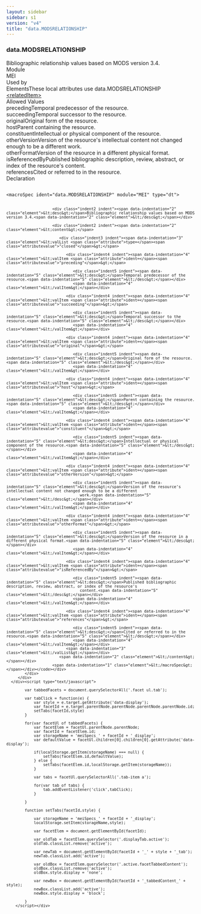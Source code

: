 ```yaml
---
layout: sidebar
sidebar: s1
version: "v4"
title: "data.MODSRELATIONSHIP"
---
```

<div class="specPage">
   <div class="datatypeSpec">
      <h3 id="data.MODSRELATIONSHIP">data.MODSRELATIONSHIP</h3>
      <div class="specs">
         <div class="desc">Bibliographic relationship values based on MODS version 3.4.</div>
         <div class="facet module">
            <div class="label">Module</div>
            <div class="statement text">MEI</div>
         </div>
         <div class="facet usedBy" id="usedBy">
            <div class="label">Used by</div>
            <div class="statement list">
               <div class="classBox dtBox" title="Elements">
                  <div class="classHeading"><label class="classLabel">Elements</label><span class="classDesc">These local attributes use data.MODSRELATIONSHIP</span></div>
                  <div class="classContent"><span class="ident element" data-ident="relatedItem" data-module="MEI.shared" title="(related item) – Contains or references another bibliographic item which is related to the present one."><a class="classLink" href="{{ site.baseurl }}/{{ page.version }}/elements/relateditem.html">&lt;relatedItem&gt;</a></span></div>
               </div>
            </div>
         </div>
         <div class="facet allowedValues" id="allowedValues">
            <div class="label">Allowed Values</div>
            <div class="statement list">
               <div class="dataValueBox" id="preceding"><span class="dataValue ident">preceding</span><span class="dataValue desc">Temporal predecessor of the resource.</span></div>
               <div class="dataValueBox" id="succeeding"><span class="dataValue ident">succeeding</span><span class="dataValue desc">Temporal successor to the resource.</span></div>
               <div class="dataValueBox" id="original"><span class="dataValue ident">original</span><span class="dataValue desc">Original form of the resource.</span></div>
               <div class="dataValueBox" id="host"><span class="dataValue ident">host</span><span class="dataValue desc">Parent containing the resource.</span></div>
               <div class="dataValueBox" id="constituent"><span class="dataValue ident">constituent</span><span class="dataValue desc">Intellectual or physical component of the resource.</span></div>
               <div class="dataValueBox" id="otherVersion"><span class="dataValue ident">otherVersion</span><span class="dataValue desc">Version of the resource's intellectual content not changed enough to be a different
                     work.</span></div>
               <div class="dataValueBox" id="otherFormat"><span class="dataValue ident">otherFormat</span><span class="dataValue desc">Version of the resource in a different physical format.</span></div>
               <div class="dataValueBox" id="isReferencedBy"><span class="dataValue ident">isReferencedBy</span><span class="dataValue desc">Published bibliographic description, review, abstract, or index of the resource's
                     content.</span></div>
               <div class="dataValueBox" id="references"><span class="dataValue ident">references</span><span class="dataValue desc">Cited or referred to in the resource.</span></div>
            </div>
         </div>
         <div class="facet declaration">
            <div class="label">Declaration</div>
            <div class="statement declaration">
               <div class="code" xml:space="preserve" data-lang="ODD"><code>
                     <div class="indent1 indent"><span data-indentation="1" class="element">&lt;macroSpec <span class="attribute">ident=</span><span class="attributevalue">"data.MODSRELATIONSHIP"</span> <span class="attribute">module=</span><span class="attributevalue">"MEI"</span> <span class="attribute">type=</span><span class="attributevalue">"dt"</span>&gt;</span>
                        
                        <div class="indent2 indent"><span data-indentation="2" class="element">&lt;desc&gt;</span>Bibliographic relationship values based on MODS version 3.4.<span data-indentation="2" class="element">&lt;/desc&gt;</span></div>
                        
                        <div class="indent2 indent"><span data-indentation="2" class="element">&lt;content&gt;</span>
                           
                           <div class="indent3 indent"><span data-indentation="3" class="element">&lt;valList <span class="attribute">type=</span><span class="attributevalue">"closed"</span>&gt;</span>
                              
                              <div class="indent4 indent"><span data-indentation="4" class="element">&lt;valItem <span class="attribute">ident=</span><span class="attributevalue">"preceding"</span>&gt;</span>
                                 
                                 <div class="indent5 indent"><span data-indentation="5" class="element">&lt;desc&gt;</span>Temporal predecessor of the resource.<span data-indentation="5" class="element">&lt;/desc&gt;</span></div>
                                 <span data-indentation="4" class="element">&lt;/valItem&gt;</span></div>
                              
                              <div class="indent4 indent"><span data-indentation="4" class="element">&lt;valItem <span class="attribute">ident=</span><span class="attributevalue">"succeeding"</span>&gt;</span>
                                 
                                 <div class="indent5 indent"><span data-indentation="5" class="element">&lt;desc&gt;</span>Temporal successor to the resource.<span data-indentation="5" class="element">&lt;/desc&gt;</span></div>
                                 <span data-indentation="4" class="element">&lt;/valItem&gt;</span></div>
                              
                              <div class="indent4 indent"><span data-indentation="4" class="element">&lt;valItem <span class="attribute">ident=</span><span class="attributevalue">"original"</span>&gt;</span>
                                 
                                 <div class="indent5 indent"><span data-indentation="5" class="element">&lt;desc&gt;</span>Original form of the resource.<span data-indentation="5" class="element">&lt;/desc&gt;</span></div>
                                 <span data-indentation="4" class="element">&lt;/valItem&gt;</span></div>
                              
                              <div class="indent4 indent"><span data-indentation="4" class="element">&lt;valItem <span class="attribute">ident=</span><span class="attributevalue">"host"</span>&gt;</span>
                                 
                                 <div class="indent5 indent"><span data-indentation="5" class="element">&lt;desc&gt;</span>Parent containing the resource.<span data-indentation="5" class="element">&lt;/desc&gt;</span></div>
                                 <span data-indentation="4" class="element">&lt;/valItem&gt;</span></div>
                              
                              <div class="indent4 indent"><span data-indentation="4" class="element">&lt;valItem <span class="attribute">ident=</span><span class="attributevalue">"constituent"</span>&gt;</span>
                                 
                                 <div class="indent5 indent"><span data-indentation="5" class="element">&lt;desc&gt;</span>Intellectual or physical component of the resource.<span data-indentation="5" class="element">&lt;/desc&gt;</span></div>
                                 <span data-indentation="4" class="element">&lt;/valItem&gt;</span></div>
                              
                              <div class="indent4 indent"><span data-indentation="4" class="element">&lt;valItem <span class="attribute">ident=</span><span class="attributevalue">"otherVersion"</span>&gt;</span>
                                 
                                 <div class="indent5 indent"><span data-indentation="5" class="element">&lt;desc&gt;</span>Version of the resource's intellectual content not changed enough to be a different
                                    work.<span data-indentation="5" class="element">&lt;/desc&gt;</span></div>
                                 <span data-indentation="4" class="element">&lt;/valItem&gt;</span></div>
                              
                              <div class="indent4 indent"><span data-indentation="4" class="element">&lt;valItem <span class="attribute">ident=</span><span class="attributevalue">"otherFormat"</span>&gt;</span>
                                 
                                 <div class="indent5 indent"><span data-indentation="5" class="element">&lt;desc&gt;</span>Version of the resource in a different physical format.<span data-indentation="5" class="element">&lt;/desc&gt;</span></div>
                                 <span data-indentation="4" class="element">&lt;/valItem&gt;</span></div>
                              
                              <div class="indent4 indent"><span data-indentation="4" class="element">&lt;valItem <span class="attribute">ident=</span><span class="attributevalue">"isReferencedBy"</span>&gt;</span>
                                 
                                 <div class="indent5 indent"><span data-indentation="5" class="element">&lt;desc&gt;</span>Published bibliographic description, review, abstract, or index of the resource's
                                    content.<span data-indentation="5" class="element">&lt;/desc&gt;</span></div>
                                 <span data-indentation="4" class="element">&lt;/valItem&gt;</span></div>
                              
                              <div class="indent4 indent"><span data-indentation="4" class="element">&lt;valItem <span class="attribute">ident=</span><span class="attributevalue">"references"</span>&gt;</span>
                                 
                                 <div class="indent5 indent"><span data-indentation="5" class="element">&lt;desc&gt;</span>Cited or referred to in the resource.<span data-indentation="5" class="element">&lt;/desc&gt;</span></div>
                                 <span data-indentation="4" class="element">&lt;/valItem&gt;</span></div>
                              <span data-indentation="3" class="element">&lt;/valList&gt;</span></div>
                           <span data-indentation="2" class="element">&lt;/content&gt;</span></div>
                        <span data-indentation="1" class="element">&lt;/macroSpec&gt;</span></div></code></div>
            </div>
         </div>
      </div><script type="text/javascript">
            
            var tabbedFacets = document.querySelectorAll('.facet ul.tab');
            
            var tabClick = function(e) {
                var style = e.target.getAttribute('data-display');
                var facetId = e.target.parentNode.parentNode.parentNode.parentNode.id;
                setTabs(facetId,style)
            }
            
            for(var facetUl of tabbedFacets) {
                var facetElem = facetUl.parentNode.parentNode;
                var facetId = facetElem.id;
                var storageName = 'meiSpecs_' + facetId + '_display';
                var defaultValue = facetUl.children[0].children[0].getAttribute('data-display');
                
                if(localStorage.getItem(storageName) === null) {
                    setTabs(facetElem.id,defaultValue);
                } else {
                    setTabs(facetElem.id,localStorage.getItem(storageName));
                }
                
                var tabs = facetUl.querySelectorAll('.tab-item a');
                
                for(var tab of tabs) {
                    tab.addEventListener('click',tabClick);
                }
                
            }
            
            function setTabs(facetId,style) {
                
                var storageName = 'meiSpecs_' + facetId + '_display';
                localStorage.setItem(storageName,style);
                
                var facetElem = document.getElementById(facetId);
                
                var oldTab = facetElem.querySelector('.displayTab.active');
                oldTab.classList.remove('active');
                
                var newTab = document.getElementById(facetId + '_' + style + '_tab');
                newTab.classList.add('active');
                
                var oldBox = facetElem.querySelector('.active.facetTabbedContent');
                oldBox.classList.remove('active');
                oldBox.style.display = 'none';
                
                var newBox = document.getElementById(facetId + '_tabbedContent_' + style);
                newBox.classList.add('active');
                newBox.style.display = 'block';
                
            }
        </script></div>
</div>